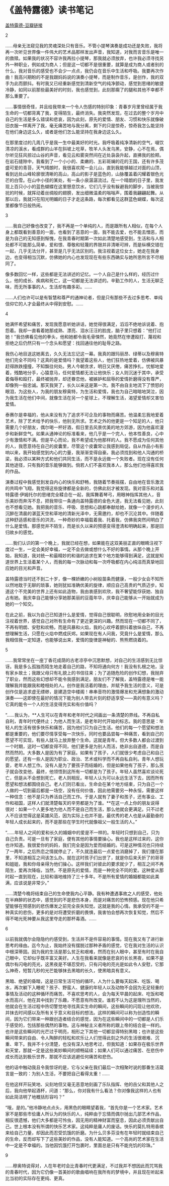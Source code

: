 # 《盖特露德》读书笔记
[盖特露德-豆瓣链接](https://book.douban.com/subject/3578471/)

2

……母亲无法窥见我的灵魂深处只有音乐。不管小提琴演奏是成功还是失败，我将再一次听见世界像一件伟大的艺术品那样发出声音，我知道，对我而言音乐是唯一的救赎。如果我的状况不容许我再拉小提琴，那我就必须放弃，也许我必须寻找另外一种职业，例如成为商人；但是这一切都不是很重要，就算是成为商人或者别的什么，我对音乐的感受也不会少一点点，我仍会在音乐中生活和呼吸。我要再次作曲！我高兴期盼的不是我跟妈妈说的演奏小提琴，而是制作音乐，是创作，我的双手为此而颤抖。有时我又已经重新感觉到清新空气的纯净颤动，感觉到思绪的敏捷冷静，如同以前那些最美好的时刻，我也感觉到，此刻那瘸了的腿和其他不幸都不那么重要了。

……事情很奇怪，并且给我带来一个令人伤感的特别印象：青春岁月里曾经属于我生命的一切都背离了我，变得陌生，最终消失。我突然发现，在过去的整个岁月中自己的生活是多么错误和悲哀，因为此刻，原先的爱情、朋友、习惯和快乐就像破旧衣服一样离开了我，毫无痛苦地与我分离，剩下的只是惊奇，惊奇我怎么能坚持在他们身边这么久，或者是他们怎么能坚持在我身边这么久。

在那里度过的几周几乎是我一生中最美好的时光。我呼吸着纯净清新的空气，啜饮清凉的溪水，看成群的山羊在斜坡上吃草，牧羊人头发乌黑，安静，心不在焉，偶尔听见狂风掠过山谷的声音，看见云和雾突然间在近处袅袅升起，直拂我的脸颊。在岩石缝隙中，我看到了一个小小的、柔嫩的、五彩斑斓的花的王国，还有许多茂盛可爱的青苔，天气晴朗时，我很喜欢爬一会儿山，直到我能够越过对面的山顶，看到远处山峰轮廓很清晰的高山，高山的影子是蓝色的，山脉覆盖着闪耀着银色光芒的白雪。在山中小径的某处，有一条小泉潺潺流过。在一个晴朗的日子里，我发现上百只小小的蓝色蝴蝶在这里憩息饮水，它们几乎没有躲避我的脚步，当被我惊扰的时候，就挥动着丝绸般的翅膀，发出细微温柔的嗡嗡声，围着我翩翩起舞。从那以后，我就只在阳光明媚的日子才走这条路，每次都看见这群蓝色蝴蝶，每次这里都像节日般热闹。

3

……我自己好像也改变了，我不再是一个单纯的人，而是跟所有人相似，在每个人身上都既看到善意的一面，也看到了恶意的一面，我不能去爱，也不能去憎恶，而是为自己的无知感到惭愧，在我青春时期第一次如此清楚地感受到，生活和与人相处都不可能那么简单，爱和恨、尊敬和轻蔑的界限并非清晰可辨，而是纵横交错在一起，几乎无法分开，甚至是几乎无法区别的。我注视着这位女士，她走在我身边，也变得相当沉默，仿佛她的内心也发现现在有些东西确实与她所思所言不尽相同了。

像多数回忆一样，这些都是无法讲述的记忆。一个人自己是什么样的，经历过什么，他的成长、疾病和死亡，这一切都是无法讲述的。辛勤工作的人，生活无聊乏味，而无所事事的人，生活却有趣多彩。……

……人们也许可以是有智慧和尊严的通神论者，但是只有那些不去过多思考、单纯信仰它的人才会最终从中得到安慰。……

4

她满怀希望和痛苦，发现我愿意听她讲话，她觉得很满足，滔滔不绝地诉说着、抱怨着。我却一直看着她那成熟、漂亮、泪水汪汪的脸庞，脑子里只想着：“他打过她！”我仿佛看见他的拳头，他和她都令我毛骨悚然，她竟然在惨遭殴打、蔑视和拒绝之后仍然只有一个念头和愿望：找回通往他的耻辱之路。

我伤心地目送这她离去，久久无法忘记这一幕。我真的跟玛丽昂、绿蒂以及穆奥特他们完全不同吗？这真的是爱情吗？我望着这些人，他们狂热地爱着，仿佛被风暴赶得跌跌撞撞，不知飘往何处。男人今朝贪求，明日又厌倦，痛苦挣扎，忧郁地爱着，残酷地分手，心猿意马，任何爱情都无法让他快乐；女人则沉迷于其中，承受着侮辱和殴打，最终被抛弃，却还眷恋他，被嫉妒和屈辱的爱情折磨得没有尊严，却像狗一般忠诚。那天我哭了，长久以来这是第一次。我不由自主地流下了愤怒的眼泪，为这些人，为我的朋友穆奥特，为生活和爱情，我也为自己暗暗地哭泣，因为我生活在他们中间，就像生活在另一个星球上，不理解生活，渴望爱情却又害怕爱情。

泰赛尔是幸福的，他从来没有为了追求不可企及的事物而痛苦。他温柔忘我地爱着艺术，除了艺术给予的快乐，他别无所求。艺术之外的他更是一个知足的人，他只需要几个好朋友，偶尔喝一杯好酒，假日里去风景优美的地方郊游，因为他喜欢漫步和新鲜空气。如果从通神论的标准看来，他几乎是一个完人，他本性善良，心中少有激情和不满。但是平心而论，我不希望成为他那样的人。我不愿成为任何其他的人，我愿意待在自己的皮囊里，尽管这个皮囊常让我感到局促。自从作品小有影响以来，我开始感觉到内心的力量，我渐渐变得自豪。我必须找到和他人沟通的桥梁，我必须以某种方式和他们共同生活，而不是永远做一个失败者。现在没有任何其他途径，只有我的音乐能够做到。倘若人们不喜欢我本人，那么他们也得喜欢我的作品。

演奏过程中我感觉到发自内心的快乐和舒畅，我随着节奏摇摆，自由地在音乐激流的共鸣中飞翔，我觉得这些旋律都是全新的，仿佛此刻才被发现。我对音乐和对盖特露德·伊姆托尔的思绪完全糅合在一起，我挥舞着琴弓，用眼神指挥其他人，音乐美妙而奔泻不息，把我带往一条通向盖特露德的金色大道，我无法看见她，此刻也不想看见她。我把我的音乐、呼吸、思想和心跳都奉献给她，就像一个漫步的人沉醉在清晨的湛蓝天空和草地的清新光泽中，无需邀约，却也不沉沦其中。伴随着这种舒适感和音乐的洪流，一种奇妙的幸福载着我、托着我，仿佛我突然间明白了什么是爱情。那感觉并不陌生，而是长久以来的预感变得澄清和明确起来，那是回归故乡的感觉。

……我们认识的第一个晚上，我就已经在想，如果能在这双美丽正直的眼睛注视下度过一生，一定会美好幸福，一定不会去做或想什么不好的事情。从那个晚上开始，我知道，我对统一和最精妙的和谐的追求在某个地方能够得到满足，这就是知道世界上生活着某个人，而我的每一次脉动和每一次呼吸都在内心纯洁而真挚地回应她的目光和声音。

盖特露德当时还不到二十岁，像一棵娇嫩的小树般苗条而健康，一般少女会不知所以然地耽于无聊的琐事，她则犹如准确优美的旋律，顺应自己高贵的气质迈步。知道这个不完美的世界上还有如此造物，我由衷感到欢欣，我不奢望能俘获她、独自占有她。我庆幸自己能够分享她那美丽的豆蔻年华，庆幸自己能够从一开始就成为她的一个知交。

在此之前，我以为自己已知道什么是爱情，觉得自己很聪明，欣慰地用全新的目光注视着世界，感觉自己对所有生命有了更近更深的兴趣。然而现在一切都不同了，不再有明朗、安慰和欢畅，而是风暴和火焰，我的心欢呼着颤抖着放纵自己，不再想理解生活，只愿在火焰中燃成灰烬。如果现在有人问我，究竟什么是爱情，那么我相信我一定知道，也能够说出来，爱情的旋律是神秘的、熊熊燃烧着的。

5

……我常常坐在一座丁香花成荫的古老凉亭中沉思默想，对自己的生活感到无比惊讶。我是多么孤独而陌生地走着自己的路，不知将通向何方！我没有扎根之地，没有家乡故土；我跟父母只有礼貌上的书信往来；为了追随危险的创作幻想，我抛弃了职业，然而这些幻想却不能令我感到满足。朋友们不了解我，盖特露德是唯一能理解我并能跟我和睦相处的人。创作是我活着的理由，并赋予我生活的意义，可是创作仅是追求虚无缥缈，是建造空中楼阁！串串音符的激情爆发和充满想象的激动演奏——这即使在最好的情况下能为别人带去片刻的舒适享受——真的有意义吗？它真的能令一个人的生活变得充实和有价值吗？

“……我认为，**人生可以在青年和老年时代之间画出一条清楚的界线。不再自私自利，青年时代便终止；为他人而生活，是老年时代开始的标志。我的意思是：年轻人的生活有很多快乐和痛苦，因为他们只为自己生活。他们的每一个愿望和想法都是重要的，他们要尽情享受每一次快乐，同时也要品尝每一种痛苦，看到自己的愿望不可实现，有些人就马上放弃整个生命。这就是青年。但大多数人都会过渡到一个时期，这时一切都变得不同，他们更多是为别人而活，绝非出自道德，而是自然而然的。大多数人是因为有了家庭。如果有了孩子，人们就很少考虑自己和自己的愿望。还有一些人是因为职业、政治、艺术或科学而不再自私自利。青年人想玩耍，老年人想工作。没有人是为了要孩子而结婚的，但是如果他有了孩子，那么孩子就会改变他，最终，他领悟到这所有一切都是为了孩子。年轻人虽然喜欢谈论死亡，但是从不会想到死亡。老人则相反。年轻人认为可以永远生活下去，因而所有愿望和想法都围绕自己。老人们则已看出，生命会在某个地方结束，只为自己一个人做的一切到最后都是一场空，没有任何价值，因此他需要另一种永恒，需要这样一种信念：他不是只为养活自己而工作。于是人就有了妻子和孩子，还有事业、工作和祖国，这样人们就清楚每天的辛劳都是为了谁。**在这一点上你的朋友说得很对：如果一个人更多地为他人而不是自己而生活，那么他就会更满足。只不过老人不应该觉得这是英雄风范，因为实际上也并不是。最优秀的老人也是从最勤奋的年轻人成长起来的，而不是那些在学生时代就像祖父一般生活的人。”

“……年轻人之间的爱和长久的婚姻中的爱是不一样的。年轻时只想到自己，只为自己负责。可是一旦有了家庭，便有其他的事情要操心。我也是这样过来的，这你也许知道。我很爱你的妈妈，我们完全是因为爱而结婚的。可是这种情况也只持续了一两年，之后热恋之情就停止了，不久就连最后一点爱也消磨掉了，我们僵在那里，不知道相互之间该怎么办。就在这时孩子们出世了，就是你后来夭折了的哥哥和姐姐，我和你母亲得为他们操心。这样我们对彼此的要求就少了，相互之间不再陌生，爱再次降临，当然，不是原先的爱情，而是一种完全不同的爱。这种爱从那时起一直到现在，比较和谐地维持了三十多年。不是所有爱情的婚姻都能如此美满，应该说是非常少。”

……清楚今晚将结束自己的生命使我内心平静。我有种遭遇事故之人的感受，他处在半麻醉的状态中，感觉到的不是悲伤本身，而是对痛苦的恐怖预感。现在他只希望能够在预感到的悲伤爆发之前完全丧失知觉。这就是我的心情。我承受的不是一种真实的悲伤，更多的是对将遭受折磨的畏惧，我害怕会想再次恢复知觉，然后不得不喝光死神要从我这里夺走的那杯毒酒。……

6

以前我就偶尔会隐隐约约感受到，生活并不是件容易的事情。现在我又有了进行新思考的缘由。迄今为止，我始终没有摆脱过那种矛盾的感觉，它在我对生活的认识中根深蒂固。因为我的生活是那么贫乏和艰难，然而在别人眼中，甚至有时在我自己眼中，它却似乎既丰富又美好。人生在我看来就像是悲哀的长长黑夜，如果不是偶尔有闪电的亮光，这黑夜是不堪忍受的，只有闪电的亮光是如此令人安慰，它那么神奇，短暂几秒的光芒能够抹去黑暗的长久，使黑暗具有意义。

黑暗、绝望的昏暗，这是日常生活可怕的循环。人为什么要每天起床、吃饭、喝水，再次躺下入睡呢？孩子、野蛮人、健康的年轻人以及动物不会因为无足轻重的事情及活动的这种循环而痛苦。不喜欢思考的人，会为每天早晨的起床、吃饭和喝水而高兴，他在其中找到了乐趣，不愿意有所改变。谁若不认为这是理所当然的，他就会在生活过程中热切警觉地寻找真实生命的瞬间，这些瞬间的闪现让他欢欣，并抹去时间感以及所有关于意义和目标的想法。这样的瞬间可以称为创造性的瞬间，因为它们带来一种跟创造者结合的感觉，因为在这些瞬间中的一切都是人们乐于感受的，包括那些偶然的事物。这与神秘主义者所称的跟上帝的结合是一样的。也许是这些瞬间的光芒过于明亮，相形之下其他一切都显得特别黑暗；也许是这些瞬间带来的自由、令人陶醉的轻松和欢乐让人们觉得此刻之外的生活很艰难、沉重、卑下。我并不十分清楚，也没有深入地思考过，但我知道：如果存在极乐世界和天堂，那就一定是这些美妙瞬间的顺畅延续；如果人们可以通过痛苦、在悲伤中成长而达到极乐世界，那就不应该逃避任何痛苦和悲伤。

他的话中触动我且令我惊讶的是，它与父亲在我们最后一次相聚时说的那番生活箴言是一致的：为别人生活，不要把自己看得太重！……

在他这样开玩笑地、尖刻地但又毫无恶意地刻画了乐队指挥、他的岳父和其他人之后，我向他举起酒杯，问道：“那么，你对我有什么看法？你对像我这样的人也有如此简洁明了地概括形容吗？”

“哦，是的。”他冷静地点点头，用黑色的眼睛望着我，“首先你是一个艺术家。艺术家不是那些市侩庸人所认为的快乐的人，纯粹由于忘情而偶尔抛出几部艺术作品，相反很遗憾，他们大多都是可怜虫，因无用的精神财富而窒息，因此必须贡献出自己。世上根本没有所谓的快乐艺术家。这纯粹是庸人的废话。快乐的莫扎特用香槟来给自己力量，却因此而忍受饥饿的折磨。为什么贝多芬没有在年轻时就结束自己的生命，反而却写下了这些美妙的作品，没有人能知道。一个高尚的艺术家在生活中一定是不幸福的。当他因饥饿打开包裹时，里面总是只有不能充饥的珍珠。”

9

……穆奥特说得对，人在年老时会比青春时代更满足，不过我并不想因此而咒骂我的青春时代，因为它仍像一首美妙的歌曲唱响在我所有的梦境中，并且现在听起来比当初的实际存在更纯、更真。